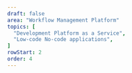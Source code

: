 ```yaml
---
draft: false
area: "Workflow Management Platform"
topics: [
  "Development Platform as a Service",
  "Low-code No-code applications",
]
rowStart: 2
order: 4
---
```


